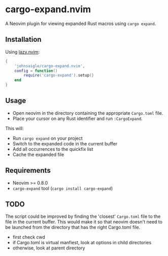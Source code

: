 # cargo-expand.nvim

A Neovim plugin for viewing expanded Rust macros using `cargo expand`.

## Installation

Using [lazy.nvim](https://github.com/folke/lazy.nvim):

```lua
{
    'johnsaigle/cargo-expand.nvim',
    config = function()
        require('cargo-expand').setup(}
    end
}
```

## Usage

- Open neovim in the directory containing the appropriate `Cargo.toml` file.
- Place your cursor on any Rust identifier and run `:CargoExpand`. 

This will:
- Run `cargo expand` on your project
- Switch to the expanded code in the current buffer
- Add all occurrences to the quickfix list
- Cache the expanded file

## Requirements

- Neovim >= 0.8.0
- `cargo-expand` tool (`cargo install cargo-expand`)

## TODO

The script could be improved by finding the 'closest' `Cargo.toml` file to the file in the current buffer.
This would make it so that neovim doesn't need to be launched from the directory that has the right Cargo.toml file.
- first check cwd
- if Cargo.toml is virtual manfiest, look at options in child directories
- otherwise, look at parent directory
